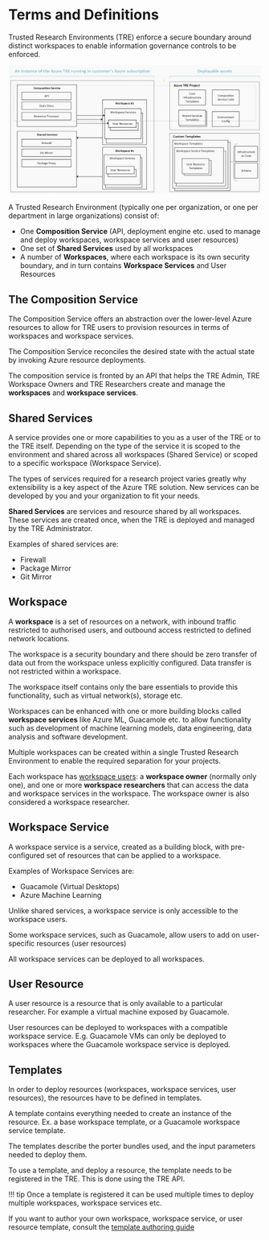 # Terms and Definitions

Trusted Research Environments (TRE) enforce a secure boundary around distinct workspaces to enable information governance controls to be enforced.

![Concepts](../assets/treconcepts_updated.png)

A Trusted Research Environment (typically one per organization, or one per department in large organizations) consist of:

- One **Composition Service** (API, deployment engine etc. used to manage and deploy workspaces, workspace services and user resources)
- One set of **Shared Services** used by all workspaces
- A number of **Workspaces**, where each workspace is its own security boundary, and in turn contains **Workspace Services** and User Resources

## The Composition Service

The Composition Service offers an abstraction over the lower-level Azure resources to allow for TRE users to provision resources in terms of workspaces and workspace services.

The Composition Service reconciles the desired state with the actual state by invoking Azure resource deployments.

The composition service is fronted by an API that helps the TRE Admin, TRE Workspace Owners and TRE Researchers create and manage the **workspaces** and **workspace services**.

## Shared Services

A service provides one or more capabilities to you as a user of the TRE or to the TRE itself.  Depending on the type of the service it is scoped to the environment and shared across all workspaces (Shared Service) or scoped to a specific workspace (Workspace Service).

The types of services required for a research project varies greatly why extensibility is a key aspect of the Azure TRE solution. New services can be developed by you and your organization to fit your needs.

**Shared Services** are services and resource shared by all workspaces. These services are created once, when the TRE is deployed and managed by the TRE Administrator.

Examples of shared services are:

- Firewall
- Package Mirror
- Git Mirror

## Workspace

A **workspace** is a set of resources on a network, with inbound traffic restricted to authorised users, and outbound access restricted to defined network locations.

The workspace is a security boundary and there should be zero transfer of data out from the workspace unless explicitly configured. Data transfer is not restricted within a workspace.

The workspace itself contains only the bare essentials to provide this functionality, such as virtual network(s), storage etc.

Workspaces can be enhanced with one or more building blocks called **workspace services** like Azure ML, Guacamole etc. to allow functionality such as development of machine learning models, data engineering, data analysis and software development.

Multiple workspaces can be created within a single Trusted Research Environment to enable the required separation for your projects.

Each workspace has [workspace users](../azure-tre-overview/user-roles.md): a **workspace owner** (normally only one), and one or more **workspace researchers** that can access the data and workspace services in the workspace. The workspace owner is also considered a workspace researcher.

## Workspace Service

A workspace service is a service, created as a building block, with pre-configured set of resources that can be applied to a workspace.

Examples of Workspace Services are:

- Guacamole (Virtual Desktops)
- Azure Machine Learning

Unlike shared services, a workspace service is only accessible to the workspace users.

Some workspace services, such as Guacamole, allow users to add on user-specific resources (user resources)

All workspace services can be deployed to all workspaces.

## User Resource

A user resource is a resource that is only available to a particular researcher. For example a virtual machine exposed by Guacamole.

User resources can be deployed to workspaces with a compatible workspace service. E.g. Guacamole VMs can only be deployed to workspaces where the Guacamole workspace service is deployed.

## Templates

In order to deploy resources (workspaces, workspace services, user resources), the resources have to be defined in templates.

A template contains everything needed to create an instance of the resource. Ex. a base workspace template, or a Guacamole workspace service template.

The templates describe the porter bundles used, and the input parameters needed to deploy them.

To use a template, and deploy a resource, the template needs to be registered in the TRE. This is done using the TRE API.

!!! tip
    Once a template is registered it can be used multiple times to deploy multiple workspaces, workspace services etc.

If you want to author your own workspace, workspace service, or user resource template, consult the [template authoring guide](../tre-workspace-authors/authoring-workspace-templates.md)
